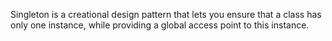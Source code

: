 Singleton is a creational design pattern that lets you ensure that a class has only one instance, while providing a global access point to this instance.
